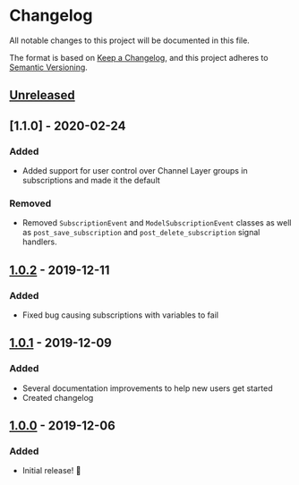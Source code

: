 # Changelog
All notable changes to this project will be documented in this file.

The format is based on [Keep a Changelog](https://keepachangelog.com/en/1.0.0/),
and this project adheres to [Semantic Versioning](https://semver.org/spec/v2.0.0.html).

## [Unreleased]

## [1.1.0] - 2020-02-24
### Added
- Added support for user control over Channel Layer groups in subscriptions and made it the default
### Removed 
- Removed `SubscriptionEvent` and `ModelSubscriptionEvent` classes as well as `post_save_subscription` and `post_delete_subscription` signal handlers.

## [1.0.2] - 2019-12-11
### Added
- Fixed bug causing subscriptions with variables to fail

## [1.0.1] - 2019-12-09
### Added
- Several documentation improvements to help new users get started
- Created changelog

## [1.0.0] - 2019-12-06
### Added
- Initial release! 🎉

[Unreleased]: https://github.com/olivierlacan/keep-a-changelog/compare/v1.0.2...HEAD
[1.0.2]: https://github.com/olivierlacan/keep-a-changelog/compare/v1.0.1...v1.0.2
[1.0.1]: https://github.com/olivierlacan/keep-a-changelog/compare/v1.0.0...v1.0.1
[1.0.0]: https://github.com/olivierlacan/keep-a-changelog/releases/tag/v1.0.0